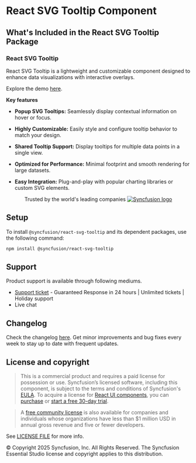 # React SVG Tooltip Component

## What's Included in the React SVG Tooltip Package

### React SVG Tooltip

React SVG Tooltip is a lightweight and customizable component designed to enhance data visualizations with interactive overlays.

Explore the demo [here](https://react.syncfusion.com/chart/overview).

**Key features**

- **Popup SVG Tooltips:** Seamlessly display contextual information on hover or focus.

- **Highly Customizable:** Easily style and configure tooltip behavior to match your design.

- **Shared Tooltip Support:** Display tooltips for multiple data points in a single view.

- **Optimized for Performance:** Minimal footprint and smooth rendering for large datasets.

- **Easy Integration:** Plug-and-play with popular charting libraries or custom SVG elements.

<p align="center">
Trusted by the world's leading companies
  <a href="https://www.syncfusion.com/">
    <img src="https://raw.githubusercontent.com/SyncfusionExamples/nuget-img/master/syncfusion/syncfusion-trusted-companies.webp" alt="Syncfusion logo">
  </a>
</p>

## Setup

To install `@syncfusion/react-svg-tooltip` and its dependent packages, use the following command:

```sh
npm install @syncfusion/react-svg-tooltip
```

## Support

Product support is available through following mediums.

* [Support ticket](https://support.syncfusion.com/support/tickets/create) - Guaranteed Response in 24 hours | Unlimited tickets | Holiday support
* Live chat

## Changelog
Check the changelog [here](https://github.com/syncfusion/react-ui-components/blob/master/components/chart/CHANGELOG.md). Get minor improvements and bug fixes every week to stay up to date with frequent updates.

## License and copyright

> This is a commercial product and requires a paid license for possession or use. Syncfusion’s licensed software, including this component, is subject to the terms and conditions of Syncfusion's [EULA](https://www.syncfusion.com/eula/es/). To acquire a license for [React UI components](https://www.syncfusion.com/react-components), you can [purchase](https://www.syncfusion.com/sales/products) or [start a free 30-day trial](https://www.syncfusion.com/account/manage-trials/start-trials).

> A [free community license](https://www.syncfusion.com/products/communitylicense) is also available for companies and individuals whose organizations have less than $1 million USD in annual gross revenue and five or fewer developers.

See [LICENSE FILE](https://github.com/syncfusion/react-ui-components/blob/master/license?utm_source=npm&utm_campaign=notification) for more info.

© Copyright 2025 Syncfusion, Inc. All Rights Reserved. The Syncfusion Essential Studio license and copyright applies to this distribution.
